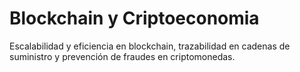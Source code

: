 # Blockchain y Criptoeconomia

Escalabilidad y eficiencia en blockchain, trazabilidad en cadenas de suministro y prevención de fraudes en criptomonedas.